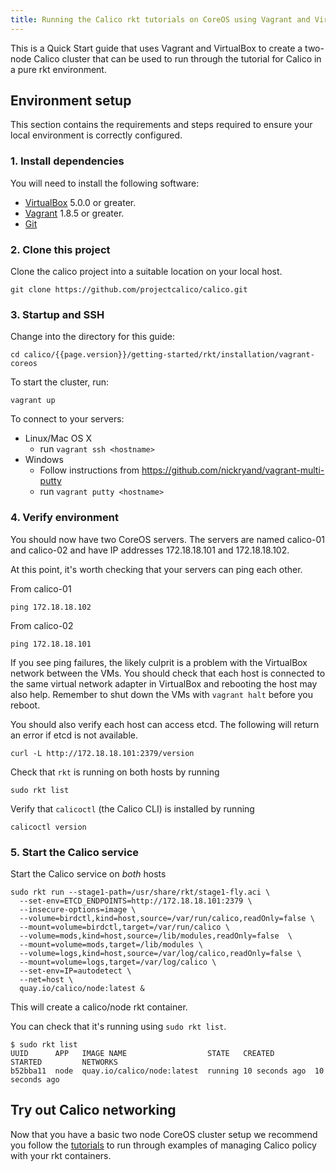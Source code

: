 ```yaml
---
title: Running the Calico rkt tutorials on CoreOS using Vagrant and VirtualBox
---
```


This is a Quick Start guide that uses Vagrant and VirtualBox to create a two-node
Calico cluster that can be used to run through the tutorial for Calico in a
pure rkt environment.

## Environment setup

This section contains the requirements and steps required to ensure your local
environment is correctly configured.

### 1. Install dependencies

You will need to install the following software:

* [VirtualBox][virtualbox] 5.0.0 or greater.
* [Vagrant][vagrant] 1.8.5 or greater.
* [Git][git]

### 2. Clone this project

Clone the calico project into a suitable location on your local host.

    git clone https://github.com/projectcalico/calico.git

### 3. Startup and SSH

Change into the directory for this guide:

    cd calico/{{page.version}}/getting-started/rkt/installation/vagrant-coreos

To start the cluster, run:

    vagrant up

To connect to your servers:

* Linux/Mac OS X
    * run `vagrant ssh <hostname>`
* Windows
    * Follow instructions from https://github.com/nickryand/vagrant-multi-putty
    * run `vagrant putty <hostname>`

### 4. Verify environment

You should now have two CoreOS servers. The servers are named calico-01 and calico-02
and have IP addresses 172.18.18.101 and 172.18.18.102.

At this point, it's worth checking that your servers can ping each other.

From calico-01

    ping 172.18.18.102

From calico-02

    ping 172.18.18.101

If you see ping failures, the likely culprit is a problem with the VirtualBox network between the VMs.  You should
check that each host is connected to the same virtual network adapter in VirtualBox and rebooting the host may also
help.  Remember to shut down the VMs with `vagrant halt` before you reboot.

You should also verify each host can access etcd.  The following will return an error if etcd is not available.

    curl -L http://172.18.18.101:2379/version

Check that `rkt` is running on both hosts by running

    sudo rkt list

Verify that `calicoctl` (the Calico CLI) is installed by running

    calicoctl version


### 5. Start the Calico service

Start the Calico service on *both* hosts

```shell
sudo rkt run --stage1-path=/usr/share/rkt/stage1-fly.aci \
  --set-env=ETCD_ENDPOINTS=http://172.18.18.101:2379 \
  --insecure-options=image \
  --volume=birdctl,kind=host,source=/var/run/calico,readOnly=false \
  --mount=volume=birdctl,target=/var/run/calico \
  --volume=mods,kind=host,source=/lib/modules,readOnly=false  \
  --mount=volume=mods,target=/lib/modules \
  --volume=logs,kind=host,source=/var/log/calico,readOnly=false \
  --mount=volume=logs,target=/var/log/calico \
  --set-env=IP=autodetect \
  --net=host \
  quay.io/calico/node:latest &
```

This will create a calico/node rkt container.

You can check that it's running using `sudo rkt list`.

```shell
$ sudo rkt list
UUID      APP	IMAGE NAME                  STATE   CREATED         STARTED         NETWORKS
b52bba11  node  quay.io/calico/node:latest  running 10 seconds ago  10 seconds ago
```

## Try out Calico networking

Now that you have a basic two node CoreOS cluster setup we recommend you follow
the [tutorials]({{site.baseurl}}/{{page.version}}/getting-started/rkt#tutorials)
to run through examples of managing Calico policy with your rkt containers.

[virtualbox]: https://www.virtualbox.org/
[vagrant]: https://www.vagrantup.com/downloads.html
[git]: http://git-scm.com/
